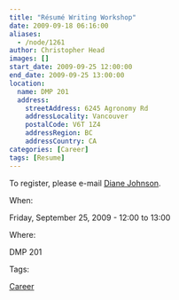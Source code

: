 ```yaml
---
title: "Résumé Writing Workshop"
date: 2009-09-18 06:16:00
aliases:
  - /node/1261
author: Christopher Head
images: []
start_date: 2009-09-25 12:00:00
end_date: 2009-09-25 13:00:00
location:
  name: DMP 201
  address:
    streetAddress: 6245 Agronomy Rd
    addressLocality: Vancouver
    postalCode: V6T 1Z4
    addressRegion: BC
    addressCountry: CA
categories: [Career]
tags: [Resume]
---
```


To register, please e-mail [Diane Johnson](/cdn-cgi/l/email-protection#513538303f343b3e391132227f2433327f3230).

When: 

Friday, September 25, 2009 - 12:00 to 13:00

Where: 

DMP 201

Tags: 

[Career](/career)
